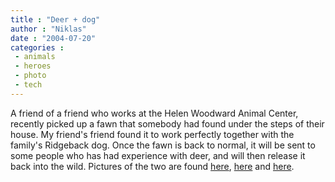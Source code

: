 ```yaml
---
title : "Deer + dog"
author : "Niklas"
date : "2004-07-20"
categories : 
 - animals
 - heroes
 - photo
 - tech
---
```


A friend of a friend who works at the Helen Woodward Animal Center, recently picked up a fawn that somebody had found under the steps of their house. My friend's friend found it to work perfectly together with the family's Ridgeback dog. Once the fawn is back to normal, it will be sent to some people who has had experience with deer, and will then release it back into the wild. Pictures of the two are found [here](https://niklasblog.com/wp-content/2004-07-20-dog-and-deer1.jpg), [here](https://niklasblog.com/wp-content/2004-07-20-dog-and-deer2.jpg) and [here](https://niklasblog.com/wp-content/2004-07-20-dog-and-deer3.jpg).

